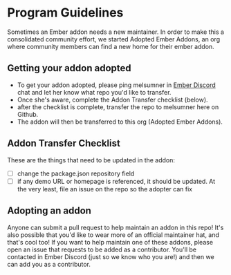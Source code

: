 # Program Guidelines
Sometimes an Ember addon needs a new maintainer. In order to make this a consolidated community effort, we started Adopted Ember Addons, an org where community members can find a new home for their ember addon. 

## Getting your addon adopted
- To get your addon adopted, please ping melsumner in [Ember Discord](https://discord.gg/emberjs) chat and let her know what repo you'd like to transfer. 
- Once she's aware, complete the Addon Transfer checklist (below).
- after the checklist is complete, transfer the repo to melsumner here on Github. 
- The addon will then be transferred to this org (Adopted Ember Addons). 

## Addon Transfer Checklist
These are the things that need to be updated in the addon: 
- [ ] change the package.json repository field
- [ ] if any demo URL or homepage is referenced, it should be updated. At the very least, file an issue on the repo so the adopter can fix

## Adopting an addon
Anyone can submit a pull request to help maintain an addon in this repo! It's also possible that you'd like to wear more of an official maintainer hat, and that's cool too! If you want to help maintain one of these addons, please open an issue that requests to be added as a contributor. You'll be contacted in Ember Discord (just so we know who you are!) and then we can add you as a contributor. 
